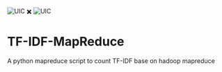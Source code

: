 ![UIC](https://ispace.uic.edu.hk/pluginfile.php/1/theme_clean/smalllogo/1565165814/favicon.ico)
 :heavy_multiplication_x:
![UIC](https://uicdatascience.com/img/logo.png)
# TF-IDF-MapReduce
A python mapreduce script to count TF-IDF base on hadoop mapreduce
